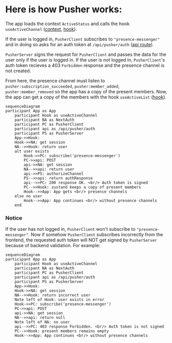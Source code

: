 # Here is how Pusher works:
  
The app loads the context `ActiveStatus` and calls the hook `useActiveChannel` ([context](/app/components/ActiveStatus.tsx), [hook](/app/hooks/useActiveChannel.ts)).

If the user is logged in, `PusherClient` subscribes to `"presence-messenger"` and in doing so asks for an auth token at `/api/pusher/auth` ([api route](/app/api/pusher/auth/route.ts)).

`PusherServer` signs the request for `PusherClient` and passes the data for the user only if the user is logged in. If the user is not logged in, `PusherClient`'s auth token recieves a 403 `Forbidden` response and the presence channel is not created.

From here, the presence channel must listen to `pusher:subscription_succeeded`, `pusher:member_added`, `pusher:member_removed` so the app has a copy of the present members. Now, the app can get a copy of the members with the hook `useActiveList` ([hook](/app/hooks/useActiveList.ts)).
  
```mermaid
sequenceDiagram
participant App as App
    participant Hook as useActiveChannel
    participant NA as NextAuth
    participant PC as PusherClient
    participant api as /api/pusher/auth
    participant PS as PusherServer
    App->>Hook: 
    Hook->>NA: get session 
    NA-->>Hook: return user
    alt user exists
        Hook->>PC: subscribe('presence-messenger')
        PC->>api: POST
        api->>NA: get session 
        NA-->>api: return user
        api->>PS: authorizeChannel
        PS-->>api: return authResponse
        api-->>PC: 200 response OK. <br/> Auth token is signed
        PC-->>Hook: zustand keeps a copy of present members
        Hook-->>App: App gets <br/> presence channels
    else no user
        Hook-->>App: App continues <br/> without presence channels
    end
```

### Notice

If the user has not logged in, `PusherClient` won't subscribe to `"presence-messenger"`. Now if somehow `PusherClient` subscribes incorrectly from the frontend, the requested auth token will NOT get signed by `PusherServer` because of backend validation. For example:

```mermaid
sequenceDiagram
participant App as App
    participant Hook as useActiveChannel
    participant NA as NextAuth
    participant PC as PusherClient
    participant api as /api/pusher/auth
    participant PS as PusherServer
    App->>Hook: 
    Hook->>NA: get session 
    NA-->>Hook: return incorrect user
    Note left of Hook: user exists in error
    Hook->>PC: subscribe('presence-messenger')
    PC->>api: POST
    api->>NA: get session 
    NA-->>api: return null
    Note left of NA: no user
    api-->>PC: 403 response Forbidden. <br/> Auth token is not signed
    PC-->>Hook: present members remains empty
    Hook-->>App: App continues <br/> without presence channels
```